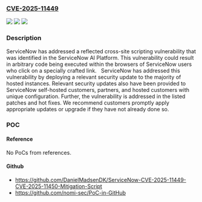 ### [CVE-2025-11449](https://cve.mitre.org/cgi-bin/cvename.cgi?name=CVE-2025-11449)
![](https://img.shields.io/static/v1?label=Product&message=ServiceNow%20AI%20Platform&color=blue)
![](https://img.shields.io/static/v1?label=Version&message=0%20&color=brightgreen)
![](https://img.shields.io/static/v1?label=Vulnerability&message=CWE-79%20Improper%20Neutralization%20of%20Input%20During%20Web%20Page%20Generation%20(XSS%20or%20'Cross-site%20Scripting')&color=brightgreen)

### Description

ServiceNow has addressed a reflected cross-site scripting vulnerability that was identified in the ServiceNow AI Platform. This vulnerability could result in arbitrary code being executed within the browsers of ServiceNow users who click on a specially crafted link.   ServiceNow has addressed this vulnerability by deploying a relevant security update to the majority of hosted instances.  Relevant security updates also have been provided to ServiceNow self-hosted customers, partners, and hosted customers with unique configuration. Further, the vulnerability is addressed in the listed patches and hot fixes. We recommend customers promptly apply appropriate updates or upgrade if they have not already done so.

### POC

#### Reference
No PoCs from references.

#### Github
- https://github.com/DanielMadsenDK/ServiceNow-CVE-2025-11449-CVE-2025-11450-Mitigation-Script
- https://github.com/nomi-sec/PoC-in-GitHub

